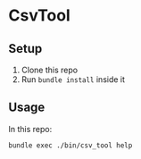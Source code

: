 # CsvTool


## Setup
1. Clone this repo
2. Run `bundle install` inside it

## Usage
In this repo:

`bundle exec ./bin/csv_tool help`
